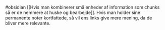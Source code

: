 #obsidian
[[Hvis man kombinerer små enheder af information som chunks så er de nemmere at huske og bearbejde]]. Hvis man holder sine permanente noter kortfattede, så vil ens links give mere mening, da de bliver mere relevante.
